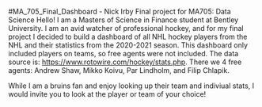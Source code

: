 #MA_705_Final_Dashboard - Nick Irby
Final project for MA705: Data Science
Hello! I am a Masters of Science in Finance student at Bentley University. I am an avid watcher of professional hockey, and for my final project I decided to build a dashboard of all NHL hockey players from the NHL and their statistics from the 2020-2021 season. This dashboard only included players on teams, so free agents were not included. The data source is: https://www.rotowire.com/hockey/stats.php. There we 4 free agents: Andrew Shaw, Mikko Koivu, Par Lindholm, and Filip Chlapik.

While I am a bruins fan and enjoy looking up their team and indiviual stats, I would invite you to look at the player or team of your choice! 
